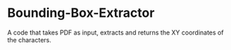 # Bounding-Box-Extractor
A code that takes PDF as input, extracts and returns the XY coordinates of the characters.
